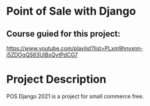 # Point of Sale with Django

## Course guied for this project:
https://www.youtube.com/playlist?list=PLxm9hnvxnn-j5ZDOgQS63UIBxQytPdCG7

# Project Description

POS Django 2021 is a project for small commerce free.